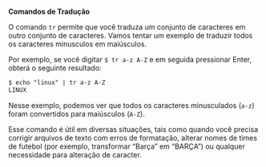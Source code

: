 **Comandos de Tradução**

O comando `tr` permite que você traduza um conjunto de caracteres em outro conjunto de caracteres. Vamos tentar um exemplo de traduzir todos os caracteres minusculos em maiúsculos.

Por exemplo, se você digitar `$ tr a-z A-Z` e em seguida pressionar Enter, obterá o seguinte resultado:

```markdown
$ echo "linux" | tr a-z A-Z
LINUX

```

Nesse exemplo, podemos ver que todos os caracteres minusculados (`a-z`) foram convertidos para maiúsculos (`A-Z`).

Esse comando é útil em diversas situações, tais como quando você precisa corrigir arquivos de texto com erros de formatação, alterar nomes de times de futebol (por exemplo, transformar “Barça” em “BARÇA”) ou qualquer necessidade para alteração de caracter.
